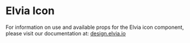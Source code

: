 # Elvia Icon

For information on use and available props for the Elvia icon component, please visit our documentation at:
<a href="https://design.elvia.io/brand/icon#Implementation">design.elvia.io</a>
